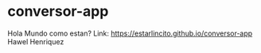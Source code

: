 # conversor-app
Hola Mundo como estan?
Link: https://estarlincito.github.io/conversor-app
Hawel Henriquez
